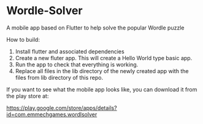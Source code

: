 # Wordle-Solver
A mobile app based on Flutter to help solve the popular Wordle puzzle

How to build:

1. Install flutter and associated dependencies
2. Create a new fluter app. This will create a Hello World type basic app.
3. Run the app to check that everything is working.
4. Replace all files in the lib directory of the newly created app with the files from lib directory of this repo.

If you want to see what the mobile app looks like, you can download it from the play store at:


https://play.google.com/store/apps/details?id=com.emmechgames.wordlsolver
